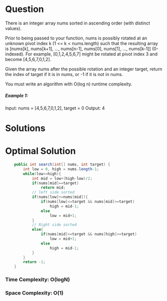 # Question  
There is an integer array nums sorted in ascending order (with distinct values).

Prior to being passed to your function, nums is possibly rotated at an unknown pivot index k (1 <= k < nums.length) such that the resulting array is [nums[k], nums[k+1], ..., nums[n-1], nums[0], nums[1], ..., nums[k-1]] (0-indexed). For example, [0,1,2,4,5,6,7] might be rotated at pivot index 3 and become [4,5,6,7,0,1,2].

Given the array nums after the possible rotation and an integer target, return the index of target if it is in nums, or -1 if it is not in nums.

You must write an algorithm with O(log n) runtime complexity. 

##### Example 1:

Input: nums = [4,5,6,7,0,1,2], target = 0
Output: 4


# Solutions  


# Optimal Solution 

``` java
    public int search(int[] nums, int target) {
        int low = 0, high = nums.length-1;
        while(low<=high){
            int mid = low+(high-low)/2;
            if(nums[mid]==target)
                return mid;
            // left side sorted
            if(nums[low]<=nums[mid]){
                if(nums[low]<=target && nums[mid]>=target)
                    high = mid-1;
                else 
                    low = mid+1;
            }
            // Right side sorted 
            else{
                if(nums[mid]<=target && nums[high]>=target)
                    low = mid+1;
                else
                    high = mid-1;
            }
        }
        return -1;
    }
```

### Time Complexity: O(logN)  
### Space Complexity: O(1) 